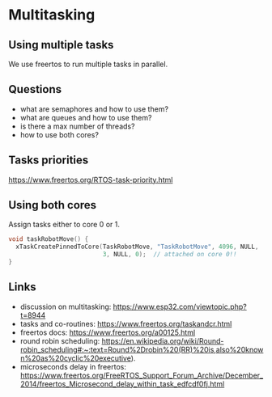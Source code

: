 # Multitasking

## Using multiple tasks

We use freertos to run multiple tasks in parallel.

## Questions

- what are semaphores and how to use them?
- what are queues and how to use them?
- is there a max number of threads?
- how to use both cores?

## Tasks priorities

https://www.freertos.org/RTOS-task-priority.html

## Using both cores

Assign tasks either to core 0 or 1.

```cpp
void taskRobotMove() {
  xTaskCreatePinnedToCore(TaskRobotMove, "TaskRobotMove", 4096, NULL,
                          3, NULL, 0);  // attached on core 0!!
}
```

## Links

- discussion on multitasking: https://www.esp32.com/viewtopic.php?t=8944
- tasks and co-routines: https://www.freertos.org/taskandcr.html
- freertos docs: https://www.freertos.org/a00125.html
- round robin scheduling: https://en.wikipedia.org/wiki/Round-robin_scheduling#:~:text=Round%2Drobin%20(RR)%20is,also%20known%20as%20cyclic%20executive).
- microseconds delay in freertos: https://www.freertos.org/FreeRTOS_Support_Forum_Archive/December_2014/freertos_Microsecond_delay_within_task_edfcdf0fj.html
